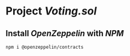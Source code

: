 # Project _Voting.sol_

## Install _OpenZeppelin_ with _NPM_

```shell
npm i @openzeppelin/contracts
```
